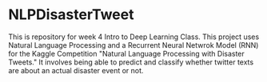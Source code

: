 # NLPDisasterTweet

This is repository for week 4 Intro to Deep Learning Class. This project uses Natural Language Processing and a Recurrent Neural Netwrok Model (RNN) for the Kaggle Competition "Natural Language Processing with Disaster Tweets." It involves being able to predict and classify whether twitter texts are about an actual disaster event or not.

